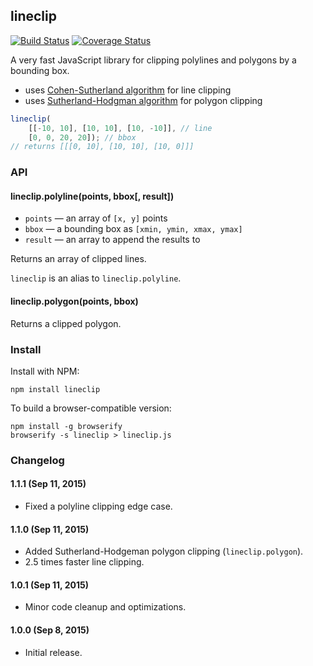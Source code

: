 ## lineclip

[![Build Status](https://travis-ci.org/mapbox/lineclip.svg?branch=master)](https://travis-ci.org/mapbox/lineclip)
[![Coverage Status](https://coveralls.io/repos/mapbox/lineclip/badge.svg?branch=master&service=github)](https://coveralls.io/github/mapbox/lineclip?branch=master)

A very fast JavaScript library for clipping polylines and polygons by a bounding box.

- uses [Cohen-Sutherland algorithm](https://en.wikipedia.org/wiki/Cohen%E2%80%93Sutherland_algorithm) for line clipping
- uses [Sutherland-Hodgman algorithm](https://en.wikipedia.org/wiki/Sutherland%E2%80%93Hodgman_algorithm) for polygon clipping

```js
lineclip(
    [[-10, 10], [10, 10], [10, -10]], // line
    [0, 0, 20, 20]); // bbox
// returns [[[0, 10], [10, 10], [10, 0]]]
```


### API

#### lineclip.polyline(points, bbox[, result])

- `points` — an array of `[x, y]` points
- `bbox` — a bounding box as `[xmin, ymin, xmax, ymax]`
- `result` — an array to append the results to

Returns an array of clipped lines.

`lineclip` is an alias to `lineclip.polyline`.

#### lineclip.polygon(points, bbox)

Returns a clipped polygon.


### Install

Install with NPM:

```
npm install lineclip
```

To build a browser-compatible version:

```
npm install -g browserify
browserify -s lineclip > lineclip.js
```


### Changelog

#### 1.1.1 (Sep 11, 2015)

- Fixed a polyline clipping edge case.

#### 1.1.0 (Sep 11, 2015)

- Added Sutherland-Hodgeman polygon clipping (`lineclip.polygon`).
- 2.5 times faster line clipping.

#### 1.0.1 (Sep 11, 2015)

- Minor code cleanup and optimizations.

#### 1.0.0 (Sep 8, 2015)

- Initial release.
